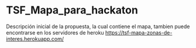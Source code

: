 # TSF_Mapa_para_hackaton

Descripción inicial de la propuesta, la cual contiene el mapa, tambien puede encontrarse en los servidores de heroku 
https://tsf-mapa-zonas-de-interes.herokuapp.com/ 
